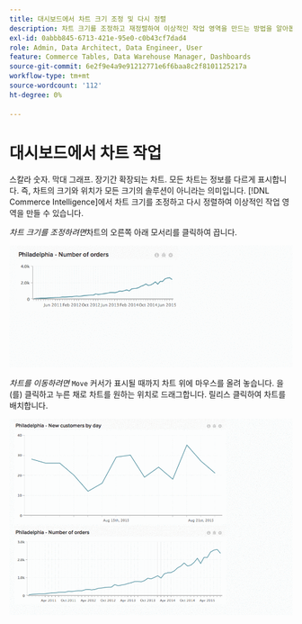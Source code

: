 ```yaml
---
title: 대시보드에서 차트 크기 조정 및 다시 정렬
description: 차트 크기를 조정하고 재정렬하여 이상적인 작업 영역을 만드는 방법을 알아봅니다.
exl-id: 0abbb845-6713-421e-95e0-c0b43cf7dad4
role: Admin, Data Architect, Data Engineer, User
feature: Commerce Tables, Data Warehouse Manager, Dashboards
source-git-commit: 6e2f9e4a9e91212771e6f6baa8c2f8101125217a
workflow-type: tm+mt
source-wordcount: '112'
ht-degree: 0%

---
```


# 대시보드에서 차트 작업

스칼라 숫자. 막대 그래프. 장기간 확장되는 차트. 모든 차트는 정보를 다르게 표시합니다. 즉, 차트의 크기와 위치가 모든 크기의 솔루션이 아니라는 의미입니다. [!DNL Commerce Intelligence]에서 차트 크기를 조정하고 다시 정렬하여 이상적인 작업 영역을 만들 수 있습니다.

*차트 크기를 조정하려면*&#x200B;차트의 오른쪽 아래 모서리를 클릭하여 끕니다.

![차트 크기 조정](../../assets/Resize_Chart_in_Dashboard.gif)

*차트를 이동하려면* `Move` 커서가 표시될 때까지 차트 위에 마우스를 올려 놓습니다. 을(를) 클릭하고 누른 채로 차트를 원하는 위치로 드래그합니다. 릴리스 클릭하여 차트를 배치합니다.

![차트 이동](../../assets/Move_Chart_in_Dashboard.gif)
